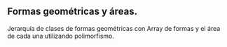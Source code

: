 ##  Formas geométricas y áreas.

Jerarquía de clases de formas geométricas con Array de formas y el área de cada una utilizando polimorfismo.